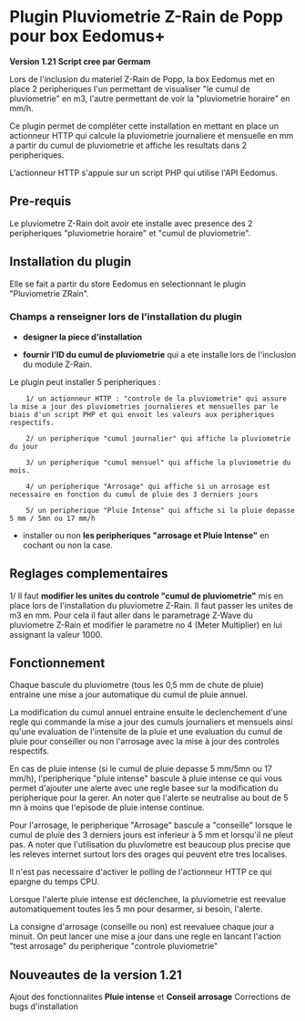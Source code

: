 # Plugin Pluviometrie Z-Rain de Popp pour box Eedomus+
**Version 1.21**
**Script cree par Germam**

Lors de l'inclusion du materiel Z-Rain de Popp, la box Eedomus met en place 2 peripheriques l'un permettant de visualiser "le cumul de pluviometrie" en m3, l'autre permettant de voir la "pluviometrie horaire" en mm/h.

Ce plugin permet de compléter cette installation en mettant en place un actionneur HTTP qui calcule la pluviometrie journaliere et mensuelle en mm a partir du cumul de pluviometrie et affiche les resultats dans 2 peripheriques.

L'actionneur HTTP s'appuie sur un script PHP qui utilise l'API Eedomus.

## Pre-requis 

Le pluviometre Z-Rain doit avoir ete installe avec presence des 2 peripheriques "pluviometrie horaire" et "cumul de pluviometrie".

## Installation du plugin

Elle se fait a partir du store Eedomus en selectionnant le plugin "Pluviometrie ZRain".

### Champs a renseigner lors de l'installation du plugin

- **designer la piece d'installation**

- **fournir l'ID du cumul de pluviometrie** qui a ete installe lors de l'inclusion du module Z-Rain.

Le plugin peut installer 5 peripheriques : 

        1/ un actionneur HTTP : "controle de la pluviometrie" qui assure la mise a jour des pluviometries journalieres et mensuelles par le biais d'un script PHP et qui envoit les valeurs aux peripheriques respectifs.

        2/ un peripherique "cumul journalier" qui affiche la pluviometrie du jour

        3/ un peripherique "cumul mensuel" qui affiche la pluviometrie du mois.

        4/ un peripherique "Arrosage" qui affiche si un arrosage est necessaire en fonction du cumul de pluie des 3 derniers jours

        5/ un peripherique "Pluie Intense" qui affiche si la pluie depasse 5 mm / 5mn ou 17 mm/h

- installer ou non **les peripheriques "arrosage et Pluie Intense"** en cochant ou non la case.

## Reglages complementaires

1/ Il faut **modifier les unites du controle "cumul de pluviometrie"** mis en place lors de l'installation du pluviometre Z-Rain. Il faut passer les unites de m3 en mm. 
Pour cela il faut aller dans le parametrage Z-Wave du pluviometre Z-Rain et modifier le parametre no 4 (Meter Multiplier) en lui assignant la valeur 1000.


## Fonctionnement

Chaque bascule du pluviometre (tous les 0,5 mm de chute de pluie) entraine une mise a jour automatique du cumul de pluie annuel.

La modification du cumul annuel entraine ensuite le declenchement d'une regle qui commande la mise a jour des cumuls journaliers et mensuels ainsi qu'une evaluation de l'intensite de la pluie et une evaluation du cumul de pluie pour conseiller ou non l'arrosage avec la mise à jour des controles respectifs.

En cas de pluie intense (si le cumul de pluie depasse 5 mm/5mn ou 17 mm/h), l'peripherique "pluie intense" bascule à pluie intense ce qui vous permet d'ajouter une alerte avec  une regle basee sur la modification du peripherique pour la gerer.
An noter que l'alerte se neutralise au bout de 5 mn à moins que l'episode de pluie intense continue.

Pour l'arrosage, le peripherique "Arrosage" bascule a "conseille" lorsque le cumul de pluie des 3 derniers jours est inferieur à 5 mm et lorsqu'il ne pleut pas. A noter que l'utilisation du pluviometre est beaucoup plus precise que les releves internet surtout lors des orages qui peuvent etre tres localises.

Il n'est pas necessaire d'activer le polling de l'actionneur HTTP ce qui epargne du temps CPU.

Lorsque l'alerte pluie intense est déclenchee, la pluviometrie est reevalue automatiquement toutes les 5 mn pour desarmer, si besoin, l'alerte.

La consigne d'arrosage (conseille ou non) est reevaluee chaque jour a minuit. On peut lancer une mise a jour dans une regle en lancant l'action "test arrosage" du peripherique "controle pluviometrie"

## Nouveautes de la version 1.21

Ajout des fonctionnalites **Pluie intense** et **Conseil arrosage**
Corrections de bugs d'installation


